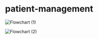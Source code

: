 # patient-management

![Flowchart (1)](https://github.com/user-attachments/assets/2f1e2e7d-b5f3-4169-8e34-b3c099fc4fe0)

![Flowchart (2)](https://github.com/user-attachments/assets/970ec0b3-a297-414e-bdab-6a972039fcd2)


